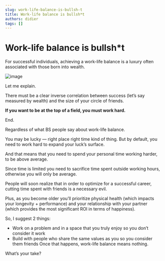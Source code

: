 ```yaml
---
slug: work-life-balance-is-bullsh-t
title: Work-life balance is bullsh*t
authors: didier
tags: []
---
```


# Work-life balance is bullsh*t

For successful individuals, achieving a work-life balance is a luxury often associated with those born into wealth.

![image](https://github.com/Meg1211/my-website/assets/88618738/935e058c-7338-48b9-bd1c-bd0e39d85094)

Let me explain.

There must be a clear inverse correlation between success (let’s say measured by wealth) and the size of your circle of friends.

**If you want to be at the top of a field, you must work hard.**

End.

Regardless of what BS people say about work-life balance.

You may be lucky — right place right time kind of thing. But by default, you need to work hard to expand your luck’s surface.

And that means that you need to spend your personal time working harder, to be above average.

Since time is limited you need to sacrifice time spent outside working hours, otherwise you will only be average.

People will soon realize that in order to optimize for a successful career, cutting time spent with friends is a necessary evil.

Plus, as you become older you’ll prioritize physical health (which impacts your longevity + performance) and your relationship with your partner (which provides the most significant ROI in terms of happiness).

So, I suggest 2 things:

- Work on a problem and in a space that you truly enjoy so you don’t consider it work
- Build with people who share the same values as you so you consider them friends Once that happens, work-life balance means nothing.

What’s your take?
